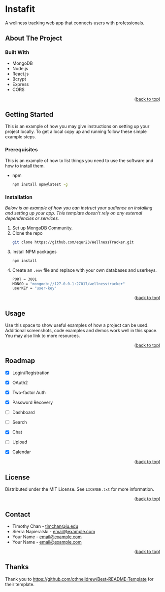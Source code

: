 
<a name="readme-top"></a>




<!-- PROJECT SHIELDS -->
<!--
*** I'm using markdown "reference style" links for readability.
*** Reference links are enclosed in brackets [ ] instead of parentheses ( ).
*** See the bottom of this document for the declaration of the reference variables
*** for contributors-url, forks-url, etc. This is an optional, concise syntax you may use.
*** https://www.markdownguide.org/basic-syntax/#reference-style-links
-->

# Instafit
A wellness tracking web app that connects users with professionals.



<!-- TABLE OF CONTENTS -->




<!-- ABOUT THE PROJECT -->
## About The Project

### Built With

* MongoDB
* Node.js
* React.js
* Bcrypt
* Express
* CORS

<p align="right">(<a href="#readme-top">back to top</a>)</p>



<!-- GETTING STARTED -->
## Getting Started

This is an example of how you may give instructions on setting up your project locally.
To get a local copy up and running follow these simple example steps.

### Prerequisites

This is an example of how to list things you need to use the software and how to install them.
* npm
  ```sh
  npm install npm@latest -g
  ```

### Installation

_Below is an example of how you can instruct your audience on installing and setting up your app. This template doesn't rely on any external dependencies or services._

1. Set up MongoDB Community.
2. Clone the repo
   ```sh
   git clone https://github.com/eqer23/WellnessTracker.git
   ```
3. Install NPM packages
   ```sh
   npm install
   ```
4. Create an `.env` file and replace with your own databases and userkeys.
   ```sh
   PORT = 3001
   MONGO = "mongodb://127.0.0.1:27017/wellnesstracker"
   userKEY = "user-key"
   ```

<p align="right">(<a href="#readme-top">back to top</a>)</p>



<!-- USAGE EXAMPLES -->
## Usage

Use this space to show useful examples of how a project can be used. Additional screenshots, code examples and demos work well in this space. You may also link to more resources.

<p align="right">(<a href="#readme-top">back to top</a>)</p>



<!-- ROADMAP -->
## Roadmap

- [x] Login/Registration
- [x] OAuth2
- [x] Two-factor Auth
- [x] Password Recovery
- [ ] Dashboard
- [ ] Search
- [x] Chat
- [ ] Upload
- [x] Calendar


<p align="right">(<a href="#readme-top">back to top</a>)</p>



<!-- LICENSE -->
## License

Distributed under the MIT License. See `LICENSE.txt` for more information.

<p align="right">(<a href="#readme-top">back to top</a>)</p>



<!-- CONTACT -->
## Contact

* Timothy Chan - timchan@iu.edu
* Sierra Napieralski - email@example.com
* Your Name - email@example.com
* Your Name - email@example.com


<p align="right">(<a href="#readme-top">back to top</a>)</p>


## Thanks

Thank you to https://github.com/othneildrew/Best-README-Template for their template.
